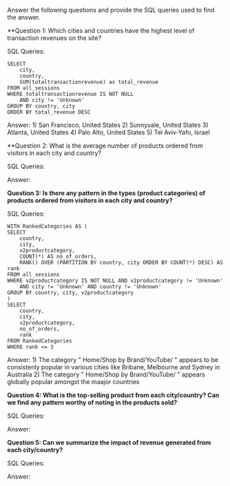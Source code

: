 Answer the following questions and provide the SQL queries used to find the answer.

    
**Question 1: Which cities and countries have the highest level of transaction revenues on the site?


SQL Queries:
```
SELECT 
	city,
	country,
	SUM(totaltransactionrevenue) as total_revenue
FROM all_sessions 
WHERE totaltransactionrevenue IS NOT NULL 
	AND city != 'Unknown'
GROUP BY country, city
ORDER BY total_revenue DESC
```

Answer: 1) San Francisco, United States
        2) Sunnyvale, United States
        3) Atlanta, United States
        4) Palo Alto, United States
        5) Tel Aviv-Yafo, Israel
        



**Question 2: What is the average number of products ordered from visitors in each city and country?


SQL Queries:



Answer:





**Question 3: Is there any pattern in the types (product categories) of products ordered from visitors in each city and country?**


SQL Queries:
```
WITH RankedCategories AS (
SELECT 
	country,
	city,
	v2productcategory,
	COUNT(*) AS no_of_orders,
	RANK() OVER (PARTITION BY country, city ORDER BY COUNT(*) DESC) AS rank
FROM all_sessions
WHERE v2productcategory IS NOT NULL AND v2productcategory != 'Unknown'
	AND city != 'Unknown' AND country != 'Unknown'
GROUP BY country, city, v2productcategory
)
SELECT 
	country,
	city,
	v2productcategory,
	no_of_orders,
	rank
FROM RankedCategories
WHERE rank <= 3
```


Answer: 1) The category " Home/Shop by Brand/YouTube/ " appears to be consistenly popular in various cities like Bribane, Melbourne and 		Sydney 	in Australia
	2) The category " Home/Shop by Brand/YouTube/ " appears globally popular amongst the maajor countries





**Question 4: What is the top-selling product from each city/country? Can we find any pattern worthy of noting in the products sold?**


SQL Queries:



Answer:





**Question 5: Can we summarize the impact of revenue generated from each city/country?**

SQL Queries:



Answer:







